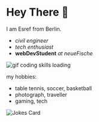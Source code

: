 # Hey There 👋

I am Esref from Berlin.
- _civil engineer_
- _tech enthusiast_ 
- **webDevStudent** _at neueFische_

![gif coding skills loading](https://media.tenor.com/CzdMW7wnLn8AAAAC/coding.gif=30px)

my hobbies:
- table tennis, soccer, basketball 
- photograph, traveller
- gaming, tech

![Jokes Card](https://readme-jokes.vercel.app/api)
